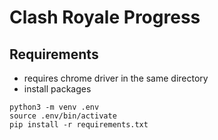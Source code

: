 # Clash Royale Progress

## Requirements
- requires chrome driver in the same directory
- install packages
```
python3 -m venv .env
source .env/bin/activate
pip install -r requirements.txt
```